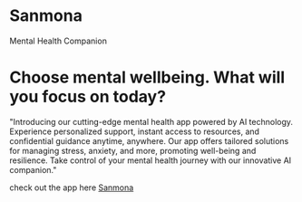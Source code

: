 # Sanmona
Mental Health Companion

# Choose mental wellbeing. What will you focus on today?
"Introducing our cutting-edge mental health app powered by AI technology. Experience personalized support, instant access to resources, and confidential guidance anytime, anywhere. Our app offers tailored solutions for managing stress, anxiety, and more, promoting well-being and resilience. Take control of your mental health journey with our innovative AI companion."

check out the app here [Sanmona](https://partyrock.aws/u/lemon0902/9ViWyqkin/Sanmona-%253A-Mental-Health-Companion/snapshot/U-oEdFfyU)
